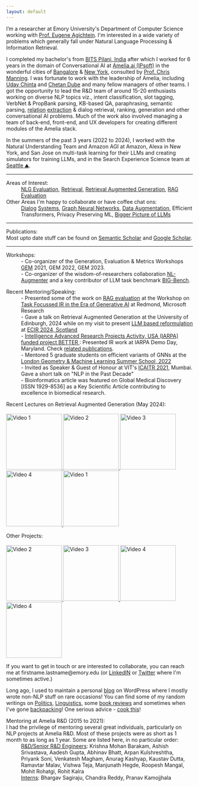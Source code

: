 ```yaml
---
layout: default
---
```


I’m a researcher at Emory University's Department of Computer Science working with [Prof. Eugene Agichtein](https://scholar.google.com/citations?hl=en&user=3BX3vWcAAAAJ&view_op=list_works&sortby=pubdate). I'm interested in a wide variety of problems which generally fall under Natural Language Processing & Information Retrieval. 

I completed my bachelor's from <a href="https://www.youtube.com/watch?v=0QMVS7AQ6ho">BITS Pilani, India</a> after which I worked for 6 years in the domain of Conversational AI at <a href="https://amelia.ai/" target="_blank">Amelia.ai (IPsoft)</a> in the wonderful cities of <a href="https://www.youtube.com/watch?v=_ICcaaFNX2o" target="_blank">Bangalore</a> & <a href="https://www.youtube.com/watch?v=h3fUgOKFMNU" target="_blank">New York</a>, consulted by [Prof. Chris Manning](https://scholar.google.com/citations?hl=en&user=1zmDOdwAAAAJ&view_op=list_works&sortby=pubdate). I was fortunate to work with the leadership of Amelia, including [Uday Chinta](https://theorg.com/org/amelia/org-chart/uday-chinta) and [Chetan Dube](https://chetandube.ai/) and many fellow managers of other teams. I got the opportunity to lead the R&D team of around 15-20 enthusiasts working on diverse NLP topics viz., intent classification, slot tagging, VerbNet & PropBank parsing, KB-based QA, paraphrasing, semantic parsing, <a href="https://arxiv.org/pdf/2006.00533.pdf" target="_blank">relation</a> <a href="https://arxiv.org/pdf/2107.03884.pdf" target="_blank">extraction</a> & dialog retrieval, ranking, generation and other conversational AI problems. Much of the work also involved managing a team of back-end, front-end, and UX developers for creating different modules of the Amelia stack.

In the summers of the past 3 years (2022 to 2024), I worked with the Natural Understanding Team and Amazon AGI at Amazon, Alexa in New York, and San Jose on multi-task learning for their LLMs and creating simulators for training LLMs, and in the Search Experience Science team at [Seattle ⛰️](https://youtu.be/vDKQa-MYLOQ?feature=shared).


* * *

<dl>
   <dt>Areas of Interest:</dt>
   <dd><a href="https://openreview.net/pdf?id=CSi1eu_2q96" target="_blank">NLG Evaluation</a>, <a href="https://link.springer.com/chapter/10.1007/978-3-031-56063-7_24" target="_blank">Retrieval</a>, <a href="https://aclanthology.org/2024.scichat-1.5/" target="_blank">Retrieval Augmented Generation</a>, <a href="https://arxiv.org/pdf/2412.05206">RAG Evaluation</a></dd>
   <dt>Other Areas I'm happy to collaborate or have coffee chat ons:</dt>
   <dd><a href="https://aclanthology.org/2021.acl-short.13.pdf" target="_blank">Dialog</a> <a href="https://arxiv.org/pdf/2008.07559.pdf" target="_blank">Systems</a>, <a href="https://arxiv.org/pdf/2206.02849.pdf" target="_blank">Graph Neural Networks</a>, <a href="https://arxiv.org/pdf/2112.02721.pdf" target="_blank">Data Augmentation</a>, Efficient Transformers, Privacy Preserving ML, <a href="https://aclanthology.org/2023.bigpicture-1.6/" target="_blank">Bigger Picture of LLMs</a></dd>
</dl>


* * *

<dl>
   <dt>Publications:</dt> Most upto date stuff can be found on <a href="https://www.semanticscholar.org/author/Kaustubh-D.-Dhole/4834571?sort=pub-date">Semantic Scholar</a> and <a href="https://scholar.google.co.in/citations?hl=en&user=xSGbQ3oAAAAJ&view_op=list_works&sortby=pubdate">Google Scholar</a>.
</dl>

* * *

<dl>
   <dt>Workshops:</dt>
      <dd> - Co-organizer of the Generation, Evaluation & Metrics Workshops <a href="https://gem-benchmark.com/workshop">GEM</a> 2021, GEM 2022, GEM 2023.</dd>
      <dd> - Co-organizer of the wisdom-of-researchers collaboration <a href="https://aclanthology.org/2023.nejlt-1.5.pdf" target="_blank">NL-Augmenter</a> and a key contributor of LLM task benchmark <a href="https://arxiv.org/pdf/2206.04615.pdf" target="_blank">BIG-Bench</a>.</dd>
</dl>
<dl>
   <dt>Recent Mentoring/Speaking:</dt>
      <dd> - Presented some of the work on <a href="https://arxiv.org/pdf/2412.05206">RAG evaluation</a> at the Workshop on <a href="https://ir-ai.github.io/">Task Focussed IR in the Era of Generative AI</a> at Redmond, Microsoft Research </dd>
      <dd> - Gave a talk on Retrieval Augmented Generation at the University of Edinburgh, 2024 while on my visit to present <a href="https://arxiv.org/abs/2405.17658" target="_blank">LLM based reformulation</a> at <a href="https://www.youtube.com/playlist?list=PLfwN-5WMJARyxxkmTpVfHG1toT0u0tx-G" target="_blank">ECIR 2024, Scotland</a> </dd>
   <dd> - <a href="https://www.iarpa.gov/research-programs/better">Intelligence Advanced Research Projects Activity, USA (IARPA) funded project BETTER </a>: Presented IR work at IARPA Demo Day, Maryland. Check <a href="https://www.iarpa.gov/images/research-programs/BETTER/BETTER_ProgramArtifacts.pdf#page=4">related publications</a>. </dd>
   <dd> - Mentored 5 graduate students on efficient variants of GNNs at the <a href="https://www.logml.ai/logml2022/projects2022/project1/" target="_blank">London Geometry & Machine Learning Summer School, 2022</a> </dd>
      <dd> - Invited as Speaker & Guest of Honour at VIT's <a href="https://vit.edu.in/images/newsletters/it/INFT_Newsletter_July%202021.pdf" target="_blank">ICAITR 2021</a>, Mumbai. Gave a short talk on "NLP in the Past Decade" </dd>
      <dd> - Bioinformatics article was featured on Global Medical Discovery [ISSN 1929-8536] as a Key Scientific Article contributing to excellence in biomedical research. </dd> 
</dl>
<dl>
   <dt>Recent Lectures on Retrieval Augmented Generation (May 2024):</dt>     
<br/>
<a href="https://www.youtube.com/watch?v=o2SdjWQrLhA&list=PLfwN-5WMJARxpQlFweH7eQmy8vV93HgKB" target="_blank">
    <img src="https://img.youtube.com/vi/o2SdjWQrLhA/0.jpg" alt="Video 1" width="150" class="thumbnail">
</a>
<a href="https://www.youtube.com/watch?v=_ZJjtfRTc-w&list=PLfwN-5WMJARxpQlFweH7eQmy8vV93HgKB&index=2" target="_blank">
    <img src="https://img.youtube.com/vi/_ZJjtfRTc-w/0.jpg" alt="Video 2" width="150" class="thumbnail">
</a>
<a href="https://www.youtube.com/watch?v=0UiHRuG2KNg&list=PLfwN-5WMJARxpQlFweH7eQmy8vV93HgKB&index=3" target="_blank">
    <img src="https://img.youtube.com/vi/0UiHRuG2KNg/0.jpg" alt="Video 3" width="150" class="thumbnail">
</a>
<a href="https://www.youtube.com/watch?v=wx034O5Sabs&list=PLfwN-5WMJARxpQlFweH7eQmy8vV93HgKB&index=4" target="_blank">
    <img src="https://img.youtube.com/vi/wx034O5Sabs/0.jpg" alt="Video 4" width="150" class="thumbnail">
</a>
   <a href="https://www.youtube.com/watch?v=pcUE9DIhF18" target="_blank">
    <img src="https://img.youtube.com/vi/pcUE9DIhF18/0.jpg" alt="Video 1" width="150" class="thumbnail">
</a>
</dl>
<dl>
   <dt>Other Projects:</dt>     
<br/>
<a href="https://www.youtube.com/watch?v=sXBU8-uWR3o" target="_blank">
    <img src="https://img.youtube.com/vi/sXBU8-uWR3o/0.jpg" alt="Video 2" width="150" class="thumbnail">
</a>
<a href="https://www.youtube.com/watch?v=Fs-EgignPL8" target="_blank">
    <img src="https://img.youtube.com/vi/Fs-EgignPL8/0.jpg" alt="Video 3" width="150" class="thumbnail">
</a>
<a href="https://www.youtube.com/watch?v=d1bN6vcQ4Lc" target="_blank">
    <img src="https://img.youtube.com/vi/d1bN6vcQ4Lc/0.jpg" alt="Video 4" width="150" class="thumbnail">
</a>
     <a href="https://www.youtube.com/watch?v=WTpZVlzoNuE" target="_blank">
    <img src="https://img.youtube.com/vi/WTpZVlzoNuE/0.jpg" alt="Video 4" width="150" class="thumbnail">
</a>  
</dl>       
If you want to get in touch or are interested to collaborate, you can reach me at firstname.lastname@emory.edu (or <a href="https://www.linkedin.com/in/kaustubh-dhol%C3%A9-3929b32a/" target="_blank">LinkedIN</a> or <a href="https://twitter.com/kaustubhdhole" target="_blank">Twitter</a> where I'm sometimes active.)

Long ago, I used to maintain a personal <a href="https://kaustubhdhole.wordpress.com/">blog</a> on WordPress where I mostly wrote non-NLP stuff on rare occasions! You can find some of my random writings on <a href="https://kaustubhdhole.wordpress.com/category/political/" target="_blank">Politics</a>, <a href="https://kaustubhdhole.wordpress.com/category/nlp/" target="_blank">Linguistics</a>, some <a href="https://kaustubhdhole.wordpress.com/2020/02/29/a-few-random-books-that-i-found-interesting-and-a-few-which-i-didnt/" target="_blank"> book reviews</a> and sometimes when I've gone <a href="https://kaustubhdhole.wordpress.com/category/travel/" target="_blank">backpacking</a>! One serious advice - <a href="https://kaustubhdhole.wordpress.com/2021/11/26/caxtons-tex-mex-mashed-potatoes/" target="_blank">cook this</a>!

<dl>
<dt>Mentoring at Amelia R&D (2015 to 2021):</dt>
   I had the privilege of mentoring several great individuals, particularly on NLP projects at Amelia R&D. Most of these projects were as short as 1 month to as long as 1 year. Some are listed here, in no particular order:
<dd> <u>R&D/Senior R&D Engineers</u>: Krishna Mohan Barakam, Ashish Srivastava, Aadesh Gupta, Abhinav Bhatt, Arpan Kulshreshtha, Priyank Soni, Venkatesh Magham, Anurag Kashyap, Kaustav Dutta, Ramavtar Malav, Vishwa Teja, Manjunath Hegde, Roopesh Mangal, Mohit Rohatgi, Rohit Kalra </dd>
<dd> <u>Interns</u>: Bhargav Sagiraju, Chandra Reddy, Pranav Kamojjhala </dd>
</dl>
